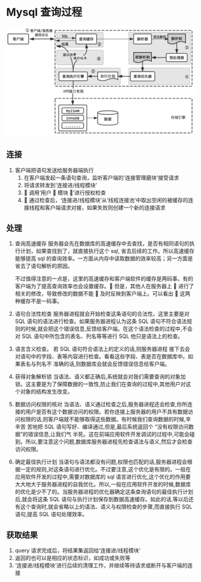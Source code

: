 # Mysql 查询过程

![mysql 查询过程](../../images/mysql_query.jpeg)

## 连接

1. 客户端把语句发送给服务器端执行
   1. 在客户端发起一条语句查询，监听客户端的'连接管理磨块'接受请求
   2. 将请求转发到'连接进/线程模块'
   3.  调用‘用户  模块 ’进行授权检查
   4.  通过检查后，‘连接进/线程模块’从‘线程连接池’中取出空闲的被缓存的连接线程和客户端请求对接，如果失败则创建一个新的连接请求

## 处理

1. 查询高速缓存
   服务器会先在数据库的高速缓存中去查找，是否有相同语句的执行计划，如果查找到了，就直接执行这个 sql, 省去后续的工作。所以高速缓存能够提高 sql 的查询效率。一方面从内存中读取数据的效率较高；另一方面是省去了语句解析的原因。

   不过值得注意的一点是，这里的高速缓存和客户端软件的缓存是两码事，有的客户端为了提高查询效率也会设置缓存。 但是，其他人在服务器上  进行了相关的修改，导致修改的数据不能  及时反映到客户端上。可以看出  这两种缓存不是一码事。

2. 语句合法性检查
   服务器进程就会开始检查这条语句的合法性。这里主要是对 SQL 语句的语法进行检查。如果服务器进程认为这条 SQL 语句不符合语法规则的时候,就会把这个错误信息,反馈给客户端。在这个语法检查的过程中,不会对 SQL 语句中所包含的表名、列名等等进行 SQL 他只是语法上的检查。
3. 语言含义检查。
   若 SQL 语句符合语法上的定义的话,则服务器进程 接下去会对语句中的字段、表等内容进行检查。看看这些字段、表是否在数据库中。如果表名与列名不 准确的话,则数据库会就会反馈错误信息给客户端。
4. 获得对象解析锁
   当语法、语义都正确后,系统就会对我们需要查询的对象加锁。这主要是为了保障数据的一致性,防止我们在查询的过程中,其他用户对这个对象的结构发生改变。
5. 数据访问权限的核对
   当语法、语义通过检查之后,服务器进程还会检查,你所连接的用户是否有这个数据访问的权限。若你连接上服务器的用户不具有数据访问权限的话,则客户端就不能够取得这些数据。有时候我们查询数据的时候,辛辛苦 苦地把 SQL 语句写好、编译通过,但是,最后系统返回个 “没有权限访问数据”的错误信息,让我们气 半死。这在前端应用软件开发调试的过程中,可能会碰到。所以,要注意这个问题,数据库服务器进程先检查语法与语义,然后才会检查访问权限。
6. 确定最佳执行计划
   当语句与语法都没有问题,权限也匹配的话,服务器进程会根据一定的规则,对这条语句进行优化。不过要注意,这个优化是有限的。一般在应用软件开发的过程中,需要对数据库的 sql 语言进行优化,这个优化的作用要大大地大于服务器进程的自我优化。所以,一般在应用软件开发的时候,数据库的优化是少不了的。当服务器进程的优化器确定这条查询语句的最佳执行计划后,就会将这条 SQL 语句与执行计划保存到数据高速缓存。如此的话,等以后还有这个查询时,就会省略以上的语法、语义与权限检查的步骤,而直接执行 SQL 语句,提高 SQL 语句处理效率。

## 获取结果

1. query 请求完成后，将结果集返回给‘连接进/线程模块’
2. 返回的也可以是相应的状态标识，如成功或失败等
3. ‘连接进/线程模块’进行后续的清理工作，并继续等待请求或断开与客户端的连接
